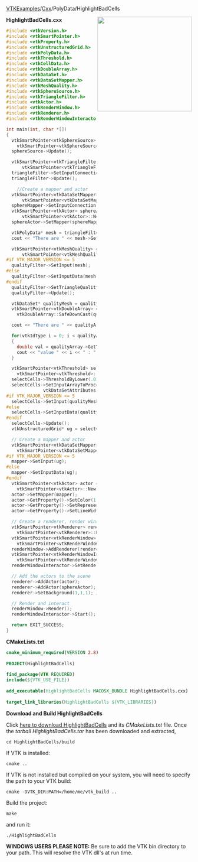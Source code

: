 [VTKExamples](/home/)/[Cxx](/Cxx)/PolyData/HighlightBadCells

<img align="right" src="https://github.com/lorensen/VTKExamples/blob/gh-pages/Testing/Baseline/PolyData/TestHighlightBadCells.png?raw=true" width="256" />

**HighlightBadCells.cxx**
```c++
#include <vtkVersion.h>
#include <vtkSmartPointer.h>
#include <vtkProperty.h>
#include <vtkUnstructuredGrid.h>
#include <vtkPolyData.h>
#include <vtkThreshold.h>
#include <vtkCellData.h>
#include <vtkDoubleArray.h>
#include <vtkDataSet.h>
#include <vtkDataSetMapper.h>
#include <vtkMeshQuality.h>
#include <vtkSphereSource.h>
#include <vtkTriangleFilter.h>
#include <vtkActor.h>
#include <vtkRenderWindow.h>
#include <vtkRenderer.h>
#include <vtkRenderWindowInteractor.h>

int main(int, char *[])
{
  vtkSmartPointer<vtkSphereSource> sphereSource =
    vtkSmartPointer<vtkSphereSource>::New();
  sphereSource->Update();

  vtkSmartPointer<vtkTriangleFilter> triangleFilter =
      vtkSmartPointer<vtkTriangleFilter>::New();
  triangleFilter->SetInputConnection(sphereSource->GetOutputPort());
  triangleFilter->Update();

    //Create a mapper and actor
  vtkSmartPointer<vtkDataSetMapper> sphereMapper =
      vtkSmartPointer<vtkDataSetMapper>::New();
  sphereMapper->SetInputConnection(triangleFilter->GetOutputPort());
  vtkSmartPointer<vtkActor> sphereActor =
      vtkSmartPointer<vtkActor>::New();
  sphereActor->SetMapper(sphereMapper);

  vtkPolyData* mesh = triangleFilter->GetOutput();
  cout << "There are " << mesh->GetNumberOfCells() << " cells." << endl;

  vtkSmartPointer<vtkMeshQuality> qualityFilter =
      vtkSmartPointer<vtkMeshQuality>::New();
#if VTK_MAJOR_VERSION <= 5
  qualityFilter->SetInput(mesh);
#else
  qualityFilter->SetInputData(mesh);
#endif
  qualityFilter->SetTriangleQualityMeasureToArea();
  qualityFilter->Update();

  vtkDataSet* qualityMesh = qualityFilter->GetOutput();
  vtkSmartPointer<vtkDoubleArray> qualityArray =
    vtkDoubleArray::SafeDownCast(qualityMesh->GetCellData()->GetArray("Quality"));

  cout << "There are " << qualityArray->GetNumberOfTuples() << " values." << endl;

  for(vtkIdType i = 0; i < qualityArray->GetNumberOfTuples(); i++)
  {
    double val = qualityArray->GetValue(i);
    cout << "value " << i << " : " << val << endl;
  }

  vtkSmartPointer<vtkThreshold> selectCells =
    vtkSmartPointer<vtkThreshold>::New();
  selectCells->ThresholdByLower(.02);
  selectCells->SetInputArrayToProcess( 0, 0, 0, vtkDataObject::FIELD_ASSOCIATION_CELLS,
              vtkDataSetAttributes::SCALARS );
#if VTK_MAJOR_VERSION <= 5
  selectCells->SetInput(qualityMesh);
#else
  selectCells->SetInputData(qualityMesh);
#endif
  selectCells->Update();
  vtkUnstructuredGrid* ug = selectCells->GetOutput();

  // Create a mapper and actor
  vtkSmartPointer<vtkDataSetMapper> mapper =
    vtkSmartPointer<vtkDataSetMapper>::New();
#if VTK_MAJOR_VERSION <= 5
  mapper->SetInput(ug);
#else
  mapper->SetInputData(ug);
#endif
  vtkSmartPointer<vtkActor> actor =
    vtkSmartPointer<vtkActor>::New();
  actor->SetMapper(mapper);
  actor->GetProperty()->SetColor(1.0, 0.0, 0.0);
  actor->GetProperty()->SetRepresentationToWireframe();
  actor->GetProperty()->SetLineWidth(5);

  // Create a renderer, render window, and interactor
  vtkSmartPointer<vtkRenderer> renderer =
    vtkSmartPointer<vtkRenderer>::New();
  vtkSmartPointer<vtkRenderWindow> renderWindow =
    vtkSmartPointer<vtkRenderWindow>::New();
  renderWindow->AddRenderer(renderer);
  vtkSmartPointer<vtkRenderWindowInteractor> renderWindowInteractor =
    vtkSmartPointer<vtkRenderWindowInteractor>::New();
  renderWindowInteractor->SetRenderWindow(renderWindow);

  // Add the actors to the scene
  renderer->AddActor(actor);
  renderer->AddActor(sphereActor);
  renderer->SetBackground(1,1,1); // Background color white

  // Render and interact
  renderWindow->Render();
  renderWindowInteractor->Start();

  return EXIT_SUCCESS;
}
```
**CMakeLists.txt**
```cmake
cmake_minimum_required(VERSION 2.8)
 
PROJECT(HighlightBadCells)
 
find_package(VTK REQUIRED)
include(${VTK_USE_FILE})
 
add_executable(HighlightBadCells MACOSX_BUNDLE HighlightBadCells.cxx)
 
target_link_libraries(HighlightBadCells ${VTK_LIBRARIES})
```

**Download and Build HighlightBadCells**

Click [here to download HighlightBadCells](https://github.com/lorensen/VTKWikiExamplesTarballs/raw/master/HighlightBadCells.tar) and its *CMakeLists.txt* file.
Once the *tarball HighlightBadCells.tar* has been downloaded and extracted,
```
cd HighlightBadCells/build 
```
If VTK is installed:
```
cmake ..
```
If VTK is not installed but compiled on your system, you will need to specify the path to your VTK build:
```
cmake -DVTK_DIR:PATH=/home/me/vtk_build ..
```
Build the project:
```
make
```
and run it:
```
./HighlightBadCells
```
**WINDOWS USERS PLEASE NOTE:** Be sure to add the VTK bin directory to your path. This will resolve the VTK dll's at run time.

